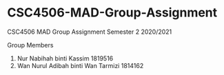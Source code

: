 # CSC4506-MAD-Group-Assignment
CSC4506 MAD Group Assignment Semester 2 2020/2021

Group Members

1. Nur Nabihah binti Kassim           1819516
2. Wan Nurul Adibah binti Wan Tarmizi 1814162
